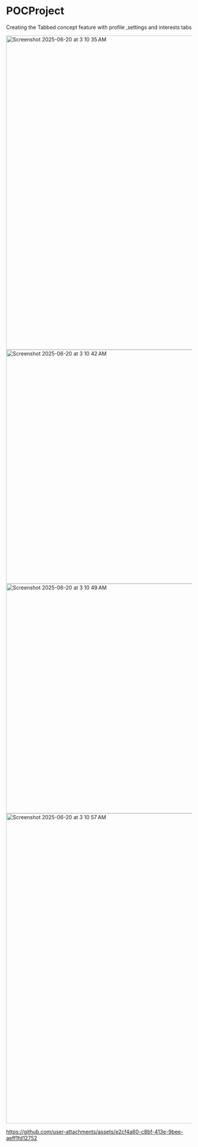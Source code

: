 # POCProject
Creating the Tabbed concept feature with profile ,settings and interests tabs

<img width="851" alt="Screenshot 2025-06-20 at 3 10 35 AM" src="https://github.com/user-attachments/assets/96acac3f-1005-4567-b334-950be276d650" />
<img width="634" alt="Screenshot 2025-06-20 at 3 10 42 AM" src="https://github.com/user-attachments/assets/531b9180-ea76-445c-aee9-8ad2ee0368c7" />
<img width="622" alt="Screenshot 2025-06-20 at 3 10 49 AM" src="https://github.com/user-attachments/assets/1aa06bcf-55c1-4e7a-b242-355488ce6a16" />
<img width="840" alt="Screenshot 2025-06-20 at 3 10 57 AM" src="https://github.com/user-attachments/assets/5212922d-4db7-4a74-a7c0-cd1e06578df9" />




https://github.com/user-attachments/assets/e2cf4a60-c8bf-413e-9bee-aeff1fd12752

